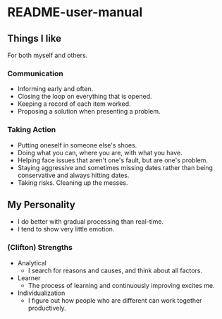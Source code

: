 # README-user-manual

## Things I like
For both myself and others.

### Communication

* Informing early and often.
* Closing the loop on everything that is opened.
* Keeping a record of each item worked.
* Proposing a solution when presenting a problem.

### Taking Action

* Putting oneself in someone else's shoes.
* Doing what you can, where you are, with what you have.
* Helping face issues that aren't one's fault, but are one's problem.
* Staying aggressive and sometimes missing dates rather than being conservative and always hitting dates.
* Taking risks. Cleaning up the messes.

## My Personality

* I do better with gradual processing than real-time.
* I tend to show very little emotion.

### (Clifton) Strengths

* Analytical
  * I search for reasons and causes, and think about all factors.
* Learner
  * The process of learning and continuously improving excites me.
* Individualization
  * I figure out how people who are different can work together productively.
